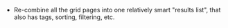 - Re-combine all the grid pages into one relatively smart "results list", 
that also has tags, sorting, filtering, etc.



